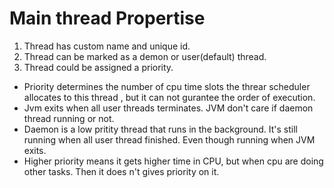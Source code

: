 # Main thread Propertise 
1. Thread has custom name and unique id.
2. Thread can be marked as a demon or user(default) thread.
3. Thread could be assigned a priority.

- Priority determines the number of cpu time slots the threar scheduler allocates to this thread , but it can not gurantee the order of execution.
- Jvm exits when all user threads terminates. JVM don't care if daemon thread running or not. 
- Daemon is a low pritity thread that runs in the background. It's still running when all user thread finished. Even though running when JVM exits.
- Higher priority means it gets higher time in CPU, but when cpu are doing other tasks. Then it does n't gives priority on it. 